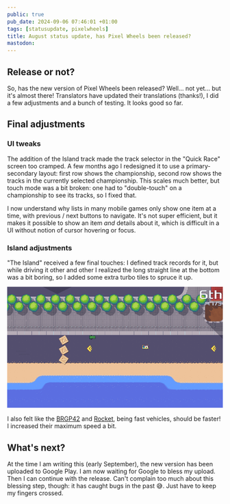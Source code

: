 ```yaml
---
public: true
pub_date: 2024-09-06 07:46:01 +01:00
tags: [statusupdate, pixelwheels]
title: August status update, has Pixel Wheels been released?
mastodon:
---
```


## Release or not?

So, has the new version of Pixel Wheels been released? Well... not yet... but it's almost there! Translators have updated their translations (thanks!), I did a few adjustments and a bunch of testing. It looks good so far.

## Final adjustments

### UI tweaks

The addition of the Island track made the track selector in the "Quick Race" screen too cramped. A few months ago I redesigned it to use a primary-secondary layout: first row shows the championship, second row shows the tracks in the currently selected championship. This scales much better, but touch mode was a bit broken: one had to "double-touch" on a championship to see its tracks, so I fixed that.

I now understand why lists in many mobile games only show one item at a time, with previous / next buttons to navigate. It's not super efficient, but it makes it possible to show an item *and* details about it, which is difficult in a UI without notion of cursor hovering or focus.

### Island adjustments

"The Island" received a few final touches: I defined track records for it, but while driving it other and other I realized the long straight line at the bottom was a bit boring, so I added some extra turbo tiles to spruce it up.

![The straight line, featuring new turbo tiles](island-turbo.png)

<!-- break -->

I also felt like the [BRGP42][] and [Rocket][], being fast vehicles, should be faster! I increased their maximum speed a bit.

[BRGP42]: /projects/pixelwheels/vehicles/#brgp42
[Rocket]: /projects/pixelwheels/vehicles/#rocket

## What's next?

At the time I am writing this (early September), the new version has been uploaded to Google Play. I am now waiting for Google to bless my upload. Then I can continue with the release. Can't complain too much about this blessing step, though: it has caught bugs in the past 😅. Just have to keep my fingers crossed.

